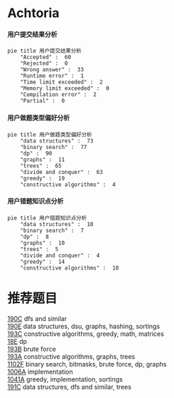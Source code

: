 # Achtoria

<!-- tabs:start -->



#### **用户提交结果分析**

```mermaid
pie title 用户提交结果分析
    "Accepted" :  60
    "Rejected" :  0
    "Wrong answer" :  33
    "Runtime error" :  1
    "Time limit exceeded" :  2
    "Memory limit exceeded" :  0
    "Compilation error" :  2
    "Partial" :  0
```

#### **用户做题类型偏好分析**

```mermaid
pie title 用户做题类型偏好分析
    "data structures" :  73
    "binary search" :  77
    "dp" :  90
    "graphs" :  11
    "trees" :  65
    "divide and conquer" :  63
    "greedy" :  19
    "constructive algorithms" :  4
```
#### **用户错题知识点分析**

```mermaid
pie title 用户错题知识点分析
    "data structures" :  10
    "binary search" :  7
    "dp" :  8
    "graphs" :  10
    "trees" :  5
    "divide and conquer" :  4
    "greedy" :  14
    "constructive algorithms" :  10
```



<!-- tabs:end -->
# 推荐题目
[190C](https://codeforces.com/contest/190/problem/C)		dfs and similar		  
[190E](https://codeforces.com/contest/190/problem/E)		data structures,
                        dsu,
                        graphs,
                        hashing,
                        sortings		  
[193C](https://codeforces.com/contest/193/problem/C)		constructive algorithms,
                        greedy,
                        math,
                        matrices		  
[18E](https://codeforces.com/contest/18/problem/E)		dp		  
[193B](https://codeforces.com/contest/193/problem/B)		brute force		  
[193A](https://codeforces.com/contest/193/problem/A)		constructive algorithms,
                        graphs,
                        trees		  
[1102F](https://codeforces.com/contest/1102/problem/F)		binary search,
                        bitmasks,
                        brute force,
                        dp,
                        graphs		  
[1006A](https://codeforces.com/contest/1006/problem/A)		implementation		  
[1041A](https://codeforces.com/contest/1041/problem/A)		greedy,
                        implementation,
                        sortings		  
[191C](https://codeforces.com/contest/191/problem/C)		data structures,
                        dfs and similar,
                        trees		  

